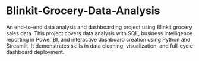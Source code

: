 # Blinkit-Grocery-Data-Analysis
An end-to-end data analysis and dashboarding project using Blinkit grocery sales data. This project covers data analysis with SQL, business intelligence reporting in Power BI, and interactive dashboard creation using Python and Streamlit. It demonstrates skills in data cleaning, visualization, and full-cycle dashboard deployment.
